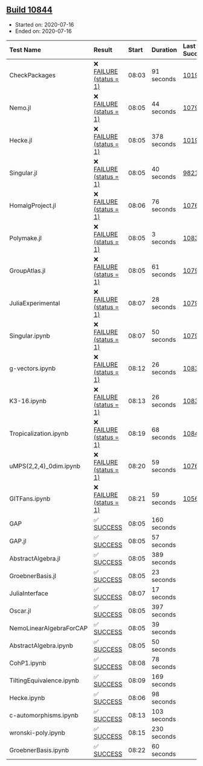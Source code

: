 ## [Build 10844](https://oscarci.mathematik.uni-kl.de/job/oscar/10844/)

* Started on: 2020-07-16
* Ended on: 2020-07-16

| Test Name    | Result | Start | Duration | Last Success | First Failure |
|:-------------|:-------|:------|:---------|:-------------|:--------------|
| CheckPackages | ❌ [FAILURE (status = 1)](https://oscarci.mathematik.uni-kl.de/job/oscar/10844/artifact/logs/build-10844/CheckPackages.log) | 08:03 | 91 seconds | [10197](https://oscarci.mathematik.uni-kl.de/job/oscar/10197/) | [10198](https://oscarci.mathematik.uni-kl.de/job/oscar/10198/) |
| Nemo.jl | ❌ [FAILURE (status = 1)](https://oscarci.mathematik.uni-kl.de/job/oscar/10844/artifact/logs/build-10844/Nemo.jl.log) | 08:05 | 44 seconds | [10790](https://oscarci.mathematik.uni-kl.de/job/oscar/10790/) | [10791](https://oscarci.mathematik.uni-kl.de/job/oscar/10791/) |
| Hecke.jl | ❌ [FAILURE (status = 1)](https://oscarci.mathematik.uni-kl.de/job/oscar/10844/artifact/logs/build-10844/Hecke.jl.log) | 08:05 | 378 seconds | [10197](https://oscarci.mathematik.uni-kl.de/job/oscar/10197/) | [10198](https://oscarci.mathematik.uni-kl.de/job/oscar/10198/) |
| Singular.jl | ❌ [FAILURE (status = 1)](https://oscarci.mathematik.uni-kl.de/job/oscar/10844/artifact/logs/build-10844/Singular.jl.log) | 08:05 | 40 seconds | [9821](https://oscarci.mathematik.uni-kl.de/job/oscar/9821/) | [9822](https://oscarci.mathematik.uni-kl.de/job/oscar/9822/) |
| HomalgProject.jl | ❌ [FAILURE (status = 1)](https://oscarci.mathematik.uni-kl.de/job/oscar/10844/artifact/logs/build-10844/HomalgProject.jl.log) | 08:06 | 76 seconds | [10765](https://oscarci.mathematik.uni-kl.de/job/oscar/10765/) | [10766](https://oscarci.mathematik.uni-kl.de/job/oscar/10766/) |
| Polymake.jl | ❌ [FAILURE (status = 1)](https://oscarci.mathematik.uni-kl.de/job/oscar/10844/artifact/logs/build-10844/Polymake.jl.log) | 08:05 | 3 seconds | [10833](https://oscarci.mathematik.uni-kl.de/job/oscar/10833/) | [10834](https://oscarci.mathematik.uni-kl.de/job/oscar/10834/) |
| GroupAtlas.jl | ❌ [FAILURE (status = 1)](https://oscarci.mathematik.uni-kl.de/job/oscar/10844/artifact/logs/build-10844/GroupAtlas.jl.log) | 08:05 | 61 seconds | [10790](https://oscarci.mathematik.uni-kl.de/job/oscar/10790/) | [10791](https://oscarci.mathematik.uni-kl.de/job/oscar/10791/) |
| JuliaExperimental | ❌ [FAILURE (status = 1)](https://oscarci.mathematik.uni-kl.de/job/oscar/10844/artifact/logs/build-10844/JuliaExperimental.log) | 08:07 | 28 seconds | [10790](https://oscarci.mathematik.uni-kl.de/job/oscar/10790/) | [10791](https://oscarci.mathematik.uni-kl.de/job/oscar/10791/) |
| Singular.ipynb | ❌ [FAILURE (status = 1)](https://oscarci.mathematik.uni-kl.de/job/oscar/10844/artifact/logs/build-10844/Singular.ipynb.log) | 08:07 | 50 seconds | [10790](https://oscarci.mathematik.uni-kl.de/job/oscar/10790/) | [10791](https://oscarci.mathematik.uni-kl.de/job/oscar/10791/) |
| g-vectors.ipynb | ❌ [FAILURE (status = 1)](https://oscarci.mathematik.uni-kl.de/job/oscar/10844/artifact/logs/build-10844/g-vectors.ipynb.log) | 08:12 | 26 seconds | [10833](https://oscarci.mathematik.uni-kl.de/job/oscar/10833/) | [10834](https://oscarci.mathematik.uni-kl.de/job/oscar/10834/) |
| K3-16.ipynb | ❌ [FAILURE (status = 1)](https://oscarci.mathematik.uni-kl.de/job/oscar/10844/artifact/logs/build-10844/K3-16.ipynb.log) | 08:13 | 26 seconds | [10833](https://oscarci.mathematik.uni-kl.de/job/oscar/10833/) | [10834](https://oscarci.mathematik.uni-kl.de/job/oscar/10834/) |
| Tropicalization.ipynb | ❌ [FAILURE (status = 1)](https://oscarci.mathematik.uni-kl.de/job/oscar/10844/artifact/logs/build-10844/Tropicalization.ipynb.log) | 08:19 | 68 seconds | [10840](https://oscarci.mathematik.uni-kl.de/job/oscar/10840/) | [10841](https://oscarci.mathematik.uni-kl.de/job/oscar/10841/) |
| uMPS(2,2,4)_0dim.ipynb | ❌ [FAILURE (status = 1)](https://oscarci.mathematik.uni-kl.de/job/oscar/10844/artifact/logs/build-10844/uMPS-2-2-4-_0dim.ipynb.log) | 08:20 | 59 seconds | [10765](https://oscarci.mathematik.uni-kl.de/job/oscar/10765/) | [10766](https://oscarci.mathematik.uni-kl.de/job/oscar/10766/) |
| GITFans.ipynb | ❌ [FAILURE (status = 1)](https://oscarci.mathematik.uni-kl.de/job/oscar/10844/artifact/logs/build-10844/GITFans.ipynb.log) | 08:21 | 59 seconds | [10566](https://oscarci.mathematik.uni-kl.de/job/oscar/10566/) | [10567](https://oscarci.mathematik.uni-kl.de/job/oscar/10567/) |
| GAP | ✅ [SUCCESS](https://oscarci.mathematik.uni-kl.de/job/oscar/10844/artifact/logs/build-10844/GAP.log) | 08:05 | 160 seconds |  |  |
| GAP.jl | ✅ [SUCCESS](https://oscarci.mathematik.uni-kl.de/job/oscar/10844/artifact/logs/build-10844/GAP.jl.log) | 08:05 | 57 seconds |  |  |
| AbstractAlgebra.jl | ✅ [SUCCESS](https://oscarci.mathematik.uni-kl.de/job/oscar/10844/artifact/logs/build-10844/AbstractAlgebra.jl.log) | 08:05 | 389 seconds |  |  |
| GroebnerBasis.jl | ✅ [SUCCESS](https://oscarci.mathematik.uni-kl.de/job/oscar/10844/artifact/logs/build-10844/GroebnerBasis.jl.log) | 08:05 | 23 seconds |  |  |
| JuliaInterface | ✅ [SUCCESS](https://oscarci.mathematik.uni-kl.de/job/oscar/10844/artifact/logs/build-10844/JuliaInterface.log) | 08:07 | 17 seconds |  |  |
| Oscar.jl | ✅ [SUCCESS](https://oscarci.mathematik.uni-kl.de/job/oscar/10844/artifact/logs/build-10844/Oscar.jl.log) | 08:05 | 397 seconds |  |  |
| NemoLinearAlgebraForCAP | ✅ [SUCCESS](https://oscarci.mathematik.uni-kl.de/job/oscar/10844/artifact/logs/build-10844/NemoLinearAlgebraForCAP.log) | 08:05 | 39 seconds |  |  |
| AbstractAlgebra.ipynb | ✅ [SUCCESS](https://oscarci.mathematik.uni-kl.de/job/oscar/10844/artifact/logs/build-10844/AbstractAlgebra.ipynb.log) | 08:05 | 50 seconds |  |  |
| CohP1.ipynb | ✅ [SUCCESS](https://oscarci.mathematik.uni-kl.de/job/oscar/10844/artifact/logs/build-10844/CohP1.ipynb.log) | 08:08 | 78 seconds |  |  |
| TiltingEquivalence.ipynb | ✅ [SUCCESS](https://oscarci.mathematik.uni-kl.de/job/oscar/10844/artifact/logs/build-10844/TiltingEquivalence.ipynb.log) | 08:09 | 169 seconds |  |  |
| Hecke.ipynb | ✅ [SUCCESS](https://oscarci.mathematik.uni-kl.de/job/oscar/10844/artifact/logs/build-10844/Hecke.ipynb.log) | 08:06 | 98 seconds |  |  |
| c-automorphisms.ipynb | ✅ [SUCCESS](https://oscarci.mathematik.uni-kl.de/job/oscar/10844/artifact/logs/build-10844/c-automorphisms.ipynb.log) | 08:13 | 103 seconds |  |  |
| wronski-poly.ipynb | ✅ [SUCCESS](https://oscarci.mathematik.uni-kl.de/job/oscar/10844/artifact/logs/build-10844/wronski-poly.ipynb.log) | 08:15 | 230 seconds |  |  |
| GroebnerBasis.ipynb | ✅ [SUCCESS](https://oscarci.mathematik.uni-kl.de/job/oscar/10844/artifact/logs/build-10844/GroebnerBasis.ipynb.log) | 08:22 | 60 seconds |  |  |

